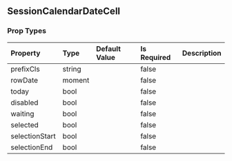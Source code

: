 ## SessionCalendarDateCell 



### Prop Types
Property | Type | Default Value | Is Required | Description
:--- | :--- | :--- | :--- | :---
prefixCls|string|&ensp;|false|&ensp;
rowDate|moment|&ensp;|false|&ensp;
today|bool|&ensp;|false|&ensp;
disabled|bool|&ensp;|false|&ensp;
waiting|bool|&ensp;|false|&ensp;
selected|bool|&ensp;|false|&ensp;
selectionStart|bool|&ensp;|false|&ensp;
selectionEnd|bool|&ensp;|false|&ensp;